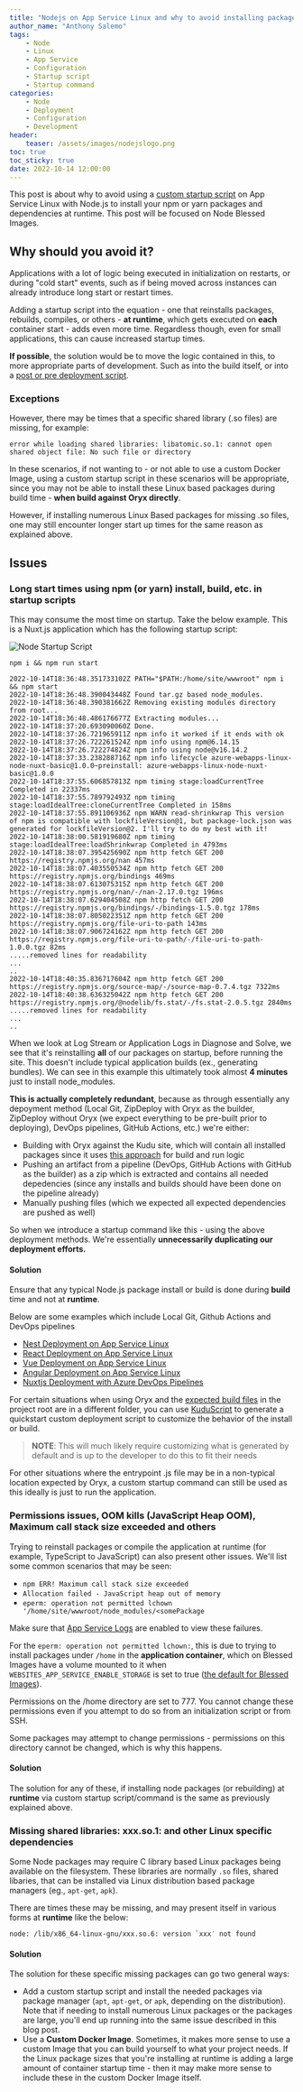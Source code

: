 ```yaml
---
title: "Nodejs on App Service Linux and why to avoid installing packages in startup scripts"
author_name: "Anthony Salemo"
tags:
    - Node
    - Linux
    - App Service
    - Configuration
    - Startup script
    - Startup command
categories:
    - Node
    - Deployment
    - Configuration
    - Development 
header:
    teaser: /assets/images/nodejslogo.png
toc: true
toc_sticky: true
date: 2022-10-14 12:00:00
---
```


This post is about why to avoid using a [custom startup script](https://learn.microsoft.com/en-us/azure/app-service/configure-language-nodejs?pivots=platform-linux#run-custom-command) on App Service Linux with Node.js to install your npm or yarn packages and dependencies at runtime. This post will be focused on Node Blessed Images.

## Why should you avoid it?
Applications with a lot of logic being executed in initialization on restarts, or during "cold start" events, such as if being moved across instances can already introduce long start or restart times.

Adding a startup script into the equation - one that reinstalls packages, rebuilds, compiles, or others - **at runtime**, which gets executed on **each** container start - adds even more time. Regardless though, even for small applications, this can cause increased startup times.

**If possible**, the solution would be to move the logic contained in this, to more appropriate parts of development. Such as into the build itself, or into a [post or pre deployment script](https://github.com/microsoft/Oryx/blob/main/doc/runtimes/nodejs.md#build).

### Exceptions
However, there may be times that a specific shared library (.so files) are missing, for example:
```
error while loading shared libraries: libatomic.so.1: cannot open shared object file: No such file or directory
```

In these scenarios, if not wanting to - or not able to use a custom Docker Image, using a custom startup script in these scenarios will be appropriate, since you may not be able to install these Linux based packages during build time - **when build against Oryx directly**.

However, if installing numerous Linux Based packages for missing .so files, one may still encounter longer start up times for the same reason as explained above.

## Issues
### Long start times using npm (or yarn) install, build, etc. in startup scripts
This may consume the most time on startup. Take the below example. This is a Nuxt.js application which has the following startup script:

![Node Startup Script](/media/2022/10/azure-oss-blog-node-startup-script-1.png)

`npm i && npm run start`

```
2022-10-14T18:36:48.351733102Z PATH="$PATH:/home/site/wwwroot" npm i && npm start
2022-10-14T18:36:48.390043448Z Found tar.gz based node_modules.
2022-10-14T18:36:48.390381662Z Removing existing modules directory from root...
2022-10-14T18:36:48.486176677Z Extracting modules...
2022-10-14T18:37:20.693090060Z Done.
2022-10-14T18:37:26.721965911Z npm info it worked if it ends with ok
2022-10-14T18:37:26.722261524Z npm info using npm@6.14.15
2022-10-14T18:37:26.722274824Z npm info using node@v16.14.2
2022-10-14T18:37:33.238288716Z npm info lifecycle azure-webapps-linux-node-nuxt-basic@1.0.0~preinstall: azure-webapps-linux-node-nuxt-basic@1.0.0
2022-10-14T18:37:55.606857813Z npm timing stage:loadCurrentTree Completed in 22337ms
2022-10-14T18:37:55.789792493Z npm timing stage:loadIdealTree:cloneCurrentTree Completed in 158ms
2022-10-14T18:37:55.891106936Z npm WARN read-shrinkwrap This version of npm is compatible with lockfileVersion@1, but package-lock.json was generated for lockfileVersion@2. I'll try to do my best with it!
2022-10-14T18:38:00.581919680Z npm timing stage:loadIdealTree:loadShrinkwrap Completed in 4793ms
2022-10-14T18:38:07.395425690Z npm http fetch GET 200 https://registry.npmjs.org/nan 457ms
2022-10-14T18:38:07.403550534Z npm http fetch GET 200 https://registry.npmjs.org/bindings 469ms
2022-10-14T18:38:07.613075315Z npm http fetch GET 200 https://registry.npmjs.org/nan/-/nan-2.17.0.tgz 196ms
2022-10-14T18:38:07.629404508Z npm http fetch GET 200 https://registry.npmjs.org/bindings/-/bindings-1.5.0.tgz 178ms
2022-10-14T18:38:07.805022351Z npm http fetch GET 200 https://registry.npmjs.org/file-uri-to-path 143ms
2022-10-14T18:38:07.906724162Z npm http fetch GET 200 https://registry.npmjs.org/file-uri-to-path/-/file-uri-to-path-1.0.0.tgz 82ms
.....removed lines for readability
...
..
2022-10-14T18:40:35.836717604Z npm http fetch GET 200 https://registry.npmjs.org/source-map/-/source-map-0.7.4.tgz 7322ms
2022-10-14T18:40:38.636325042Z npm http fetch GET 200 https://registry.npmjs.org/@nodelib/fs.stat/-/fs.stat-2.0.5.tgz 2840ms
.....removed lines for readability
...
.. 
```

When we look at Log Stream or Application Logs in Diagnose and Solve, we see that it's reinstalling **all** of our packages on startup, before running the site. This doesn't include typical application builds (ex., generating bundles). We can see in this example this ultimately took almost **4 minutes** just to install node_modules. 

**This is actually completely redundant**, because as through essentially any depoyment method (Local Git, ZipDeploy with Oryx as the builder, ZipDeploy without Oryx (we expect everything to be pre-built prior to deploying), DevOps pipelines, GitHub Actions, etc.) we're either:
- Building with Oryx against the Kudu site, which will contain all installed packages since it uses [this approach](https://github.com/microsoft/Oryx/blob/main/doc/runtimes/nodejs.md#build) for build and run logic
- Pushing an artifact from a pipeline (DevOps, GitHub Actions with GitHub as the builder) as a zip which is extracted and contains all needed depedencies (since any installs and builds should have been done on the pipeline already)
- Manually pushing files (which we expected all expected dependencies are pushed as well)

So when we introduce a startup command like this - using the above deployment methods. We're essentially **unnecessarily duplicating our deployment efforts.**

#### Solution
Ensure that any typical Node.js package install or build is done during **build** time and not at **runtime**.

Below are some examples which include Local Git, Github Actions and DevOps pipelines

- [Nest Deployment on App Service Linux](https://azureossd.github.io/2022/02/11/Nest-Deployment-on-App-Service-Linux/index.html)
- [React Deployment on App Service Linux](https://azureossd.github.io/2022/02/07/React-Deployment-on-App-Service-Linux/index.html)
- [Vue Deployment on App Service Linux](https://azureossd.github.io/2022/02/11/Vue-Deployment-on-App-Service-Linux/index.html)
- [Angular Deployment on App Service Linux](https://azureossd.github.io/2022/01/29/Angular-Deployment-on-App-Service-Linux/index.html)
- [Nuxtjs Deployment with Azure DevOps Pipelines](https://azureossd.github.io/2022/01/28/Nuxtjs-Deployment-with-Azure-DevOps-Pipelines/index.html)

For certain situations when using Oryx and the [expected build files](https://github.com/microsoft/Oryx/blob/main/doc/runtimes/nodejs.md#build) in the project root are in a different folder, you can use [KuduScript](https://github.com/projectkudu/KuduScript) to generate a quickstart custom deployment script to customize the behavior of the install or build.

> **NOTE**: This will much likely require customizing what is generated by default and is up to the developer to do this to fit their needs

For other situations where the entrypoint .js file may be in a non-typical location expected by Oryx, a custom startup command can still be used as this ideally is just to run the application.

### Permissions issues, OOM kills (JavaScript Heap OOM), Maximum call stack size exceeded and others
Trying to reinstall packages or compile the application at runtime (for example, TypeScript to JavaScript) can also present other issues. We'll list some common scenarios that may be seen:

- `npm ERR! Maximum call stack size exceeded`
- `Allocation failed - JavaScript heap out of memory`
- `eperm: operation not permitted lchown '/home/site/wwwroot/node_modules/<somePackage`

Make sure that [App Service Logs](https://learn.microsoft.com/en-us/azure/app-service/troubleshoot-diagnostic-logs#enable-application-logging-linuxcontainer) are enabled to view these failures.

For the `eperm: operation not permitted lchown:`, this is due to trying to install packages under `/home` in the **application container**, which on Blessed Images have a volume mounted to it when `WEBSITES_APP_SERVICE_ENABLE_STORAGE` is set to true ([the default for Blessed Images](https://github.com/Azure/app-service-linux-docs/blob/master/Things_You_Should_Know/things_you_should_know.md#you-can-enable-and-disable-storage-persistence-with-an-app-setting)).

Permissions on the /home directory are set to 777. You cannot change these permissions even if you attempt to do so from an initialization script or from SSH.

Some packages may attempt to change permissions - permissions on this directory cannot be changed, which is why this happens. 

#### Solution
The solution for any of these, if installing node packages (or rebuilding) at **runtime** via custom startup script/command is the same as previously explained above.

### Missing shared libraries: xxx.so.1: and other Linux specific dependencies
Some Node packages may require C library based Linux packages being available on the filesystem. These libraries are normally `.so` files, shared libaries, that can be installed via Linux distribution based package managers (eg., `apt-get`, `apk`).

There are times these may be missing, and may present itself in various forms at **runtime** like the below:

```
node: /lib/x86_64-linux-gnu/xxx.so.6: version `xxx′ not found
```

#### Solution
The solution for these specific missing packages can go two general ways:

- Add a custom startup script and install the needed packages via package manager (`apt`, `apt-get`, or `apk`, depending on the distribution). Note that if needing to install numerous Linux packages or the packages are large, you'll end up running into the same issue described in this blog post.
- Use a **Custom Docker Image**. Sometimes, it makes more sense to use a custom Image that you can build yourself to what your project needs. If the Linux package sizes that you're installing at runtime is adding a large amount of container startup time - then it may make more sense to include these in the custom Docker Image itself.